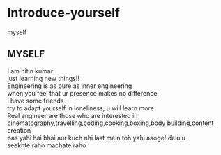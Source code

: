 # Introduce-yourself
myself
<h2>MYSELF</h2>
I am nitin kumar
<br>
just learning new things!!
<br>
Engineering is as pure as inner engineering
<br>
when you feel that ur presence makes no difference
<br>
i have some friends
<br>
try to adapt yourself in loneliness, u will learn more
<br>
Real engineer are those who are interested in cinematography,travelling,coding,cooking,boxing,body building,content creation
<br>
bas yahi hai bhai aur kuch nhi last mein toh yahi aaoge! delulu
<br>
seekhte raho machate raho

